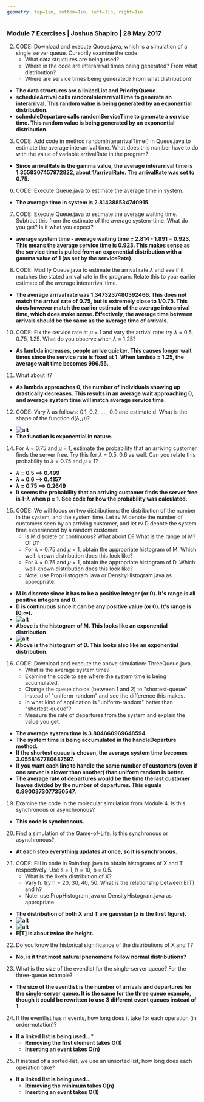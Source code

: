 ```yaml
---
geometry: top=1in, bottom=1in, left=1in, right=1in
---
```


### Module 7 Exercises | Joshua Shapiro | 28 May 2017

2. CODE: Download and execute Queue.java, which is a simulation of a single server queue. Cursorily examine the code.
    * What data structures are being used?
    * Where in the code are interarrival times being generated? From what distribution?
    * Where are service times being generated? From what distribution?

* **The data structures are a linkedList and PriorityQueue.**
* **scheduleArrival calls randomInterarrivalTime to generate an interarrival. This random value is being generated by an exponential distribution.**
* **scheduleDeparture calls randomServiceTime to generate a service time. This random value is being generated by an exponential distribution.**

3. CODE: Add code in method randomInterarrivalTime() in Queue.java to estimate the average interarrival time. What does this number have to do with the value of variable arrivalRate in the program?

* **Since arrivalRate is the gamma value, the average interarrival time is 1.3558307457972822, about 1/arrivalRate. The arrivalRate was set to 0.75.**

6. CODE: Execute Queue.java to estimate the average time in system.

* **The average time in system is 2.814388534740915.**

7. CODE: Execute Queue.java to estimate the average waiting time. Subtract this from the estimate of the average system-time. What do you get? Is it what you expect?

* **average system time - average waiting time = 2.814 - 1.891 = 0.923. This means the average service time is 0.923. This makes sense as the service time is pulled from an exponential distribution with a gamma value of 1 (as set by the serviceRate).**

8. CODE: Modify Queue.java to estimate the arrival rate $\lambda$ and see if it matches the stated arrival rate in the program. Relate this to your earlier estimate of the average interarrival time.

* **The average arrival rate was 1.3473237480392466. This does not match the arrival rate of 0.75, but is extremely close to 1/0.75. This does however match the earlier estimate of the average interarrival time, which does make sense. Effectively, the average time between arrivals should be the same as the average time of arrivals.**

10. CODE: Fix the service rate at $\mu$ = 1 and vary the arrival rate: try $\lambda$ = 0.5, 0.75, 1.25. What do you observe when $\lambda$ = 1.25?

* **As lambda increases, people arrive quicker. This causes longer wait times since the service rate is fixed at 1. When lambda = 1.25, the average wait time becomes 996.55.**

11. What about it?

* **As lambda approaches 0, the number of individuals showing up drastically decreases. This results in an average wait approaching 0, and average system time will match average service time.**

12. CODE: Vary $\lambda$ as follows: 0.1, 0.2, ... , 0.9 and estimate d. What is the shape of the function d($\lambda,\mu$)?

* **![alt](./images/q12.png)**
* **The function is exponential in nature.**

14. For $\lambda$ = 0.75 and $\mu$ = 1, estimate the probability that an arriving customer finds the server free. Try this for $\lambda$ = 0.5, 0.6 as well. Can you relate this probability to $\lambda$ = 0.75 and $\mu$ = 1?

* **$\lambda$ = 0.5 $\implies$ 0.499**
* **$\lambda$ = 0.6 $\implies$ 0.4157**
* **$\lambda$ = 0.75 $\implies$ 0.2649**
* **It seems the probability that an arriving customer finds the server free is 1-$\lambda$ when $\mu$ = 1. See code for how the probability was calculated.**

15. CODE: We will focus on two distributions: the distribution of the number in the system, and the system time. Let rv M denote the number of customers seen by an arriving customer, and let rv D denote the system time experienced by a random customer.
    * Is M discrete or continuous? What about D? What is the range of M? Of D?
    * For $\lambda$ = 0.75 and $\mu$ = 1, obtain the appropriate histogram of M. Which well-known distribution does this look like?
    * For $\lambda$ = 0.75 and $\mu$ = 1, obtain the appropriate histogram of D. Which well-known distribution does this look like?
    * Note: use PropHistogram.java or DensityHistogram.java as appropriate.

* **M is discrete since it has to be a positive integer (or 0). It's range is all positive integers and 0.**
* **D is continuous since it can be any positive value (or 0). It's range is [0,$\infty$).**
* **![alt](./images/q15a.png)**
* **Above is the histogram of M. This looks like an exponential distribution.**
* **![alt](./images/q15b.png)**
* **Above is the histogram of D. This looks also like an exponential distribution.**

16. CODE: Download and execute the above simulation: ThreeQueue.java.
    * What is the average system time?
    * Examine the code to see where the system time is being accumulated.
    * Change the queue choice (between 1 and 2) to "shortest-queue" instead of "uniform-random" and see the difference this makes.
    * In what kind of application is "uniform-random" better than "shortest-queue"?
    * Measure the rate of departures from the system and explain the value you get.

* **The average system time is 3.804660969648594.**
* **The system time is being accumulated in the handleDeparture method.**
* **If the shortest queue is chosen, the average system time becomes 3.0558167780687597.**
* **If you want each line to handle the same number of customers (even if one server is slower than another) than uniform random is better.**
* **The average rate of departures would be the time the last customer leaves divided by the number of departures. This equals 0.9900373077350547.**

19. Examine the code in the molecular simulation from Module 4. Is this synchronous or asynchronous?

* **This code is synchronous.**

20. Find a simulation of the Game-of-Life. Is this synchronous or asynchronous?

* **At each step everything updates at once, so it is synchronous.**

21. CODE: Fill in code in Raindrop.java to obtain histograms of X and T respectively. Use s = 1, h = 10, p = 0.5.
    * What is the likely distribution of X?
    * Vary h: try h = 20, 30, 40, 50. What is the relationship between E[T] and h?
    * Note: use PropHistogram.java or DensityHistogram.java as appropriate

* **The distribution of both X and T are gaussian (x is the first figure).**
* **![alt](./images/q21a.png)**
* **![alt](./images/q21b.png)**
* **E[T] is about twice the height.**

22. Do you know the historical significance of the distributions of X and T?

* **No, is it that most natural phenomena follow normal distributions?**

23. What is the size of the eventlist for the single-server queue? For the three-queue example?

* **The size of the eventlist is the number of arrivals and departures for the single-server queue. It is the same for the three queue example, though it could be rewritten to use 3 different event queues instead of 1.**

24. If the eventlist has n events, how long does it take for each operation (in order-notation)?

* **If a linked list is being used...***
    * **Removing the first element takes O(1)**
    * **Inserting an event takes O(n)**

25. If instead of a sorted-list, we use an unsorted list, how long does each operation take?

* **If a linked list is being used...**
    * **Removing the minimum takes O(n)**
    * **Inserting an event takes O(1)**
